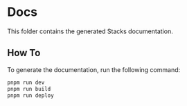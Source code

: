 # Docs

This folder contains the generated Stacks documentation.

## How To

To generate the documentation, run the following command:

```bash
pnpm run dev
pnpm run build
pnpm run deploy
```
